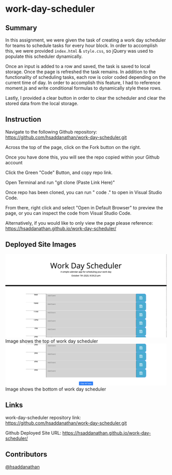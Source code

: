 # work-day-scheduler

## Summary
In this assignment, we were given the task of creating a work day scheduler for teams to schedule tasks for every hour block. In order to accomplish this, we were provided `index.html` & `style.css`, so jQuery was used to populate this scheduler dynamically. 

Once an input is added to a row and saved, the task is saved to local storage. Once the page is refreshed the task remains. In addition to the functionality of scheduling tasks, each row is color coded depending on the current time of day. In order to accomplish this feature, I had to reference moment.js and write conditional formulas to dynamically style these rows.

Lastly, I provided a clear button in order to clear the scheduler and clear the stored data from the local storage.



## Instruction

Navigate to the following Github repository:
    https://github.com/hsaddanathan/work-day-scheduler.git

Across the top of the page, click on the Fork button on the right.

Once you have done this, you will see the repo copied within your Github account

Click the Green "Code" Button, and copy repo link. 

Open Terminal and run "git clone (Paste Link Here)"

Once repo has been cloned, you can run " code ." to open in Visual Studio Code. 

From there, right click and select "Open in Default Browser" to preview the page, or you can inspect the code from Visual Studio Code.

Alternatively, if you would like to only view the page please reference:
    https://hsaddanathan.github.io/work-day-scheduler/

## Deployed Site Images
![Top of Page](assets/workday-scheduler-top.png)
Image shows the top of work day scheduler
![Bottom of page](assets/workday-scheduler-bottom.png)
Image shows the bottom of work day scheduler

## Links

work-day-scheduler repository link:
    https://github.com/hsaddanathan/work-day-scheduler.git

Github Deployed Site URL:
    https://hsaddanathan.github.io/work-day-scheduler/

## Contributors 
[@hsaddanathan](https://github.com/hsaddanathan)

